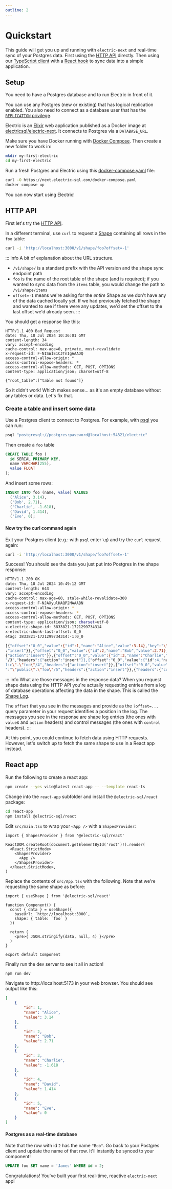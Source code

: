 ```yaml
---
outline: 2
---
```


# Quickstart

This guide will get you up and running with `electric-next` and real-time sync of your Postgres data. First using the [HTTP API](/api/http) directly. Then using our [TypeScript client](/api/clients/typescript) with a [React hook](/api/connectors/react) to sync data into a simple application.

## Setup

You need to have a Postgres database and to run Electric in front of it.

You can use any Postgres (new or existing) that has logical replication enabled. You also need to connect as a database user that has the [`REPLICATION` privilege](https://www.postgresql.org/docs/current/logical-replication-security.html).

Electric is an [Elixir](https://elixir-lang.org) web application published as a Docker image at [electricsql/electric-next](https://hub.docker.com/r/electricsql/electric-next). It connects to Postgres via a `DATABASE_URL`.

Make sure you have Docker running with [Docker Compose](https://docs.docker.com/compose). Then create a new folder to work in:

```sh
mkdir my-first-electric
cd my-first-electric
```

Run a fresh Postgres and Electric using this [docker-compose.yaml](https://github.com/electric-sql/electric-next/blob/main/docs/public/docker-compose.yaml) file:

```sh
curl -O https://next.electric-sql.com/docker-compose.yaml
docker compose up
```

You can now start using Electric!

## HTTP API

First let's try the [HTTP API](/api/http).

In a different terminal, use `curl` to request a [Shape](/guides/shapes) containing all rows in the `foo` table:

```sh
curl -i 'http://localhost:3000/v1/shape/foo?offset=-1'
```

::: info A bit of explanation about the URL structure.

- `/v1/shape/` is a standard prefix with the API version and the shape sync endpoint path
- `foo` is the name of the root table of the shape (and is required); if you wanted to sync data from the `items` table, you would change the path to `/v1/shape/items`
- `offset=-1` means we're asking for the *entire* Shape as we don't have any of the data cached locally yet. If we had previously fetched the shape and wanted to see if there were any updates, we'd set the offset to the last offset we'd already seen.
:::

You should get a response like this:

```http
HTTP/1.1 400 Bad Request
date: Thu, 18 Jul 2024 10:36:01 GMT
content-length: 34
vary: accept-encoding
cache-control: max-age=0, private, must-revalidate
x-request-id: F-NISWIE1CJTnIgAAADQ
access-control-allow-origin: *
access-control-expose-headers: *
access-control-allow-methods: GET, POST, OPTIONS
content-type: application/json; charset=utf-8

{"root_table":["table not found"]}
```

So it didn't work! Which makes sense... as it's an empty database without any tables or data. Let's fix that.

### Create a table and insert some data

Use a Postgres client to connect to Postgres. For example, with [psql](https://www.postgresql.org/docs/current/app-psql.html) you can run:

```sh
psql "postgresql://postgres:password@localhost:54321/electric"
```

Then create a `foo` table

```sql
CREATE TABLE foo (
  id SERIAL PRIMARY KEY,
  name VARCHAR(255),
  value FLOAT
);
```

And insert some rows:

```sql
INSERT INTO foo (name, value) VALUES
  ('Alice', 3.14),
  ('Bob', 2.71),
  ('Charlie', -1.618),
  ('David', 1.414),
  ('Eve', 0);
```

#### Now try the curl command again

Exit your Postgres client (e.g.: with `psql` enter `\q`) and try the `curl` request again:

```sh
curl -i 'http://localhost:3000/v1/shape/foo?offset=-1'
```

Success! You should see the data you just put into Postgres in the shape response:

```bash
HTTP/1.1 200 OK
date: Thu, 18 Jul 2024 10:49:12 GMT
content-length: 643
vary: accept-encoding
cache-control: max-age=60, stale-while-revalidate=300
x-request-id: F-NJAXyulHAQP2MAAABN
access-control-allow-origin: *
access-control-expose-headers: *
access-control-allow-methods: GET, POST, OPTIONS
content-type: application/json; charset=utf-8
x-electric-shape-id: 3833821-1721299734314
x-electric-chunk-last-offset: 0_0
etag: 3833821-1721299734314:-1:0_0

[{"offset":"0_0","value":{"id":1,"name":"Alice","value":3.14},"key":"\"public\".\"foo\"/1","headers":{"action"
:"insert"}},{"offset":"0_0","value":{"id":2,"name":"Bob","value":2.71},"key":"\"public\".\"foo\"/2","headers":
{"action":"insert"}},{"offset":"0_0","value":{"id":3,"name":"Charlie","value":-1.618},"key":"\"public\".\"foo\
"/3","headers":{"action":"insert"}},{"offset":"0_0","value":{"id":4,"name":"David","value":1.414},"key":"\"pub
lic\".\"foo\"/4","headers":{"action":"insert"}},{"offset":"0_0","value":{"id":5,"name":"Eve","value":0.0},"key
":"\"public\".\"foo\"/5","headers":{"action":"insert"}},{"headers":{"control":"up-to-date"}}]
```

::: info What are those messages in the response data?
When you request shape data using the HTTP API you're actually requesting entries from a log of database operations affecting the data in the shape. This is called the [Shape Log](/api/http#shape-log).

The `offset` that you see in the messages and provide as the `?offset=...` query parameter in your request identifies a position in the log. The messages you see in the response are shape log entries (the ones with `value`s and `action` headers) and control messages (the ones with `control` headers).
:::

At this point, you could continue to fetch data using HTTP requests. However, let's switch up to fetch the same shape to use in a React app instead.

## React app

Run the following to create a react app:

```sh
npm create --yes vite@latest react-app -- --template react-ts
```

Change into the `react-app` subfolder and install the `@electric-sql/react` package:

```sh
cd react-app
npm install @electric-sql/react
```

Edit `src/main.tsx` to wrap your `<App />` with a `ShapesProvider`:

```tsx
import { ShapesProvider } from '@electric-sql/react'

ReactDOM.createRoot(document.getElementById('root')!).render(
  <React.StrictMode>
    <ShapesProvider>
      <App />
    </ShapesProvider>
  </React.StrictMode>,
)
```

Replace the contents of `src/App.tsx` with the following. Note that we're requesting the same shape as before:

```tsx
import { useShape } from '@electric-sql/react'

function Component() {
  const { data } = useShape({
    baseUrl: `http://localhost:3000`,
    shape: { table: `foo` }
  })

  return (
    <pre>{ JSON.stringify(data, null, 4) }</pre>
  )
}

export default Component
```

Finally run the dev server to see it all in action!

```sh
npm run dev
```

Navigate to http://localhost:5173 in your web browser. You should see output like this:

```json
[
    {
        "id": 1,
        "name": "Alice",
        "value": 3.14
    },
    {
        "id": 2,
        "name": "Bob",
        "value": 2.71
    },
    {
        "id": 3,
        "name": "Charlie",
        "value": -1.618
    },
    {
        "id": 4,
        "name": "David",
        "value": 1.414
    },
    {
        "id": 5,
        "name": "Eve",
        "value": 0
    }
]
```

#### Postgres as a real-time database

Note that the row with id `2` has the name `"Bob"`. Go back to your Postgres client and update the name of that row. It'll instantly be synced to your component!

```sql
UPDATE foo SET name = 'James' WHERE id = 2;
```

Congratulations! You've built your first real-time, reactive `electric-next` app!
